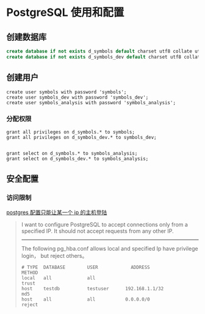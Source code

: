# PostgreSQL 使用和配置

## 创建数据库

```sql
create database if not exists d_symbols default charset utf8 collate utf8_general_ci;
create database if not exists d_symbols_dev default charset utf8 collate utf8_general_ci;
```

## 创建用户

```postgresql
create user symbols with password 'symbols';
create user symbols_dev with password 'symbols_dev';
create user symbols_analysis with password 'symbols_analysis';
```

### 分配权限

```postgresql
grant all privileges on d_symbols.* to symbols;
grant all privileges on d_symbols_dev.* to symbols_dev;


grant select on d_symbols.* to symbols_analysis;
grant select on d_symbols_dev.* to symbols_analysis;
```

## 安全配置

### 访问限制

[postgres 配置只能让某一个 ip 的主机登陆](https://stackoverflow.com/questions/11753296/configure-postgresql-to-work-for-only-localhost-or-specified-ip-port)

> I want to configure PostgreSQL to accept connections only from a specified IP. It should not accept requests from any other IP.
>
> ---------------------------------------------
>
> The following pg_hba.conf allows local and specified Ip have privilege login， but reject others。
>
> ```
> # TYPE  DATABASE        USER            ADDRESS                 METHOD
> local   all             all                                     trust
> host    testdb          testuser      192.168.1.1/32             md5
> host    all             all           0.0.0.0/0                 reject 
> ```